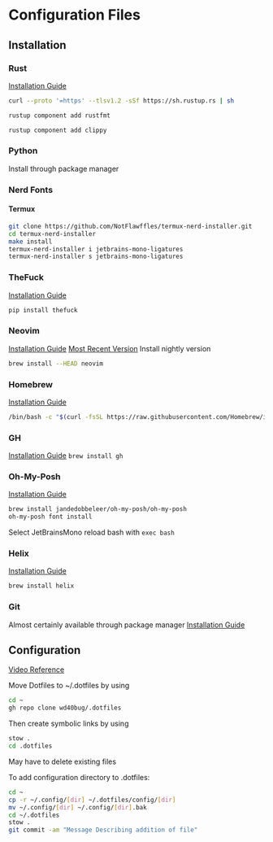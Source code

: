 # Configuration Files

## Installation

### Rust
[Installation Guide](https://www.rust-lang.org/tools/install)
```bash
curl --proto '=https' --tlsv1.2 -sSf https://sh.rustup.rs | sh
```
```bash
rustup component add rustfmt
```
```bash
rustup component add clippy
```

### Python
Install through package manager

### Nerd Fonts

#### Termux
```bash
git clone https://github.com/NotFlawffles/termux-nerd-installer.git
cd termux-nerd-installer
make install
termux-nerd-installer i jetbrains-mono-ligatures
termux-nerd-installer s jetbrains-mono-ligatures
```

### TheFuck
[Installation Guide](https://github.com/nvbn/thefuck?tab=readme-ov-file#installation)
```bash
pip install thefuck
```

### Neovim
[Installation Guide](https://github.com/neovim/neovim/blob/master/INSTALL.md)
[Most Recent Version](https://github.com/neovim/neovim/releases/latest/)
Install nightly version
```bash
brew install --HEAD neovim
```

### Homebrew
[Installation Guide](https://brew.sh/)
```bash
/bin/bash -c "$(curl -fsSL https://raw.githubusercontent.com/Homebrew/install/HEAD/install.sh)"
```

### GH
[Installation Guide](https://github.com/cli/cli)
```brew install gh```

### Oh-My-Posh
[Installation Guide](https://ohmyposh.dev/docs/installation/linux)
```bash
brew install jandedobbeleer/oh-my-posh/oh-my-posh
oh-my-posh font install
```
Select JetBrainsMono
reload bash with `exec bash`

### Helix
[Installation Guide](https://docs.helix-editor.com/install.html#linux)

```bash
brew install helix
```

### Git
Almost certainly available through package manager
[Installation Guide](https://git-scm.com/downloads)

## Configuration
[Video Reference](https://youtu.be/y6XCebnB9gs?si=iZB0fwRJ_Zbfr7Ip)

Move Dotfiles to ~/.dotfiles by using 
```bash
cd ~
gh repo clone wd40bug/.dotfiles
```
Then create symbolic links by using
```bash
stow .
cd .dotfiles
```

May have to delete existing files

To add configuration directory to .dotfiles:
```bash
cd ~
cp -r ~/.config/[dir] ~/.dotfiles/config/[dir]
mv ~/.config/[dir] ~/.config/[dir].bak
cd ~/.dotfiles
stow .
git commit -am "Message Describing addition of file"
```
